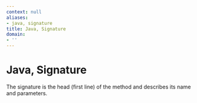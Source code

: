 ```yaml
---
context: null
aliases:
- java, signature
title: Java, Signature
domain:
- ''
---
```


# Java, Signature

The signature is the head (first line) of the method and describes its name and parameters.
